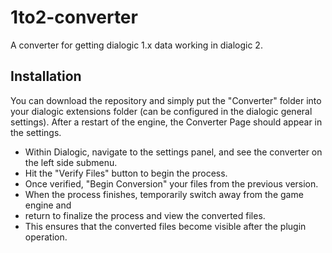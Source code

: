 # 1to2-converter

A converter for getting dialogic 1.x data working in dialogic 2. 

## Installation

You can download the repository and simply put the "Converter" folder into your dialogic extensions folder (can be configured in the dialogic general settings). After a restart of the engine, the Converter Page should appear in the settings.

- Within Dialogic, navigate to the settings panel, and see the converter on the left side submenu.
- Hit the "Verify Files" button to begin the process.  
- Once verified, "Begin Conversion" your files from the previous version.
- When the process finishes, temporarily switch away from the game engine and
- return to finalize the process and view the converted files.
- This ensures that the converted files become visible after the plugin operation. 
